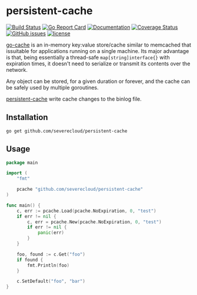 # persistent-cache

[![Build Status](https://travis-ci.org/severecloud/persistent-cache.svg?branch=master)](https://travis-ci.org/severecloud/persistent-cache)
[![Go Report Card](https://goreportcard.com/badge/github.com/severecloud/persistent-cache)](https://goreportcard.com/report/github.com/severecloud/persistent-cache)
[![Documentation](https://godoc.org/github.com/severecloud/persistent-cache?status.svg)](http://godoc.org/github.com/severecloud/persistent-cache)
[![Coverage Status](https://coveralls.io/repos/github/severecloud/persistent-cache/badge.svg?branch=master)](https://coveralls.io/github/severecloud/persistent-cache?branch=master)
[![GitHub issues](https://img.shields.io/github/issues/severecloud/persistent-cache.svg)](https://github.com/severecloud/persistent-cache/issues)
[![license](https://img.shields.io/github/license/severecloud/persistent-cache.svg?maxAge=2592000)](https://github.com/severecloud/persistent-cache/LICENSE)

[go-cache](https://github.com/patrickmn/go-cache) is an in-memory key:value 
store/cache similar to memcached that issuitable for applications running on
a single machine. Its major advantage is that, being essentially a thread-safe
`map[string]interface{}` with expiration times, it doesn't need to serialize
or transmit its contents over the network.

Any object can be stored, for a given duration or forever, and the cache can be
safely used by multiple goroutines.

[persistent-cache](https://github.com/severecloud/persistent-cache) write cache
changes to the binlog file.


## Installation

`go get github.com/severecloud/persistent-cache`

## Usage

```go
package main

import (
	"fmt"

	pcache "github.com/severecloud/persistent-cache"
)

func main() {
	c, err := pcache.Load(pcache.NoExpiration, 0, "test")
	if err != nil {
		c, err = pcache.New(pcache.NoExpiration, 0, "test")
		if err != nil {
			panic(err)
		}
	}

	foo, found := c.Get("foo")
	if found {
		fmt.Println(foo)
	}

	c.SetDefault("foo", "bar")
}
```

